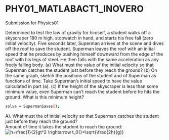 # PHY01_MATLABACT1_INOVERO

Submission for Physics01

Determined to test the law of gravity for himself, a student walks off a skyscraper 180 m high, stopwatch in hand, and starts his free fall (zero initial velocity). Five seconds later, Superman arrives at the scene and dives off the roof to save the student. Superman leaves the roof with an initial speed that he produces by pushing himself downward from the edge of the roof with his legs of steel. He then falls with the same acceleration as any freely falling body. (a) What must the value of the initial velocity so that Superman catches the student just before they reach the ground? (b) On the same graph, sketch the positions of the student and of Superman as functions of time. Take Superman’s initial speed to have the value calculated in part (a). (c) If the height of the skyscraper is less than some minimum value, even Superman can’t reach the student before he hits the ground. What is this minimum height?

```sh
solve = SupermanSaves();
```
A). What must the  of initial velocity so that Superman catches the student just before they reach the ground? <br>
Amount of time it takes the student to reach the ground: <br>
<img src="https://latex.codecogs.com/gif.latex?\bg_white&space;h=\frac{1}{2}gt^2&space;\rightarrow&space;t_0{}=\sqrt{\frac{2h}{g}}" title="h=\frac{1}{2}gt^2 \rightarrow t_0{}=\sqrt{\frac{2h}{g}}" />

